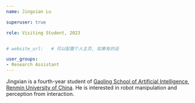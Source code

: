 ```yaml
---
name: Jingxian Lu

superuser: true

role: Visiting Student, 2023


# website_url:   # 可以配置个人主页, 如果有的话

user_groups:
- Research Assistant
---
```


Jingxian is a fourth-year student of [Gaoling School of Artificial Intelligence](http://ai.ruc.edu.cn/), [Renmin University of China](https://www.ruc.edu.cn/). He is interested in robot manipulation and perception from interaction.
